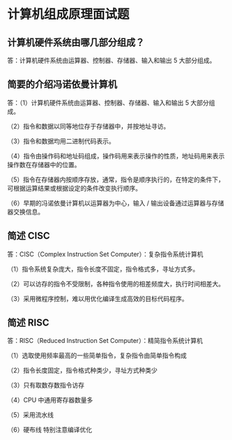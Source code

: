 # 计算机组成原理面试题

## 计算机硬件系统由哪几部分组成？

答：计算机硬件系统由运算器、控制器、存储器、输入和输出 5 大部分组成。

## 简要的介绍冯诺依曼计算机

答：（1）计算机硬件系统由运算器、控制器、存储器、输入和输出 5 大部分组成。

（2）指令和数据以同等地位存于存储器中，并按地址寻访。

（3）指令和数据均用二进制代码表示。

（4）指令由操作码和地址码组成，操作码用来表示操作的性质，地址码用来表示操作数在存储器中的位置。

（5）指令在存储器内按顺序存放，通常，指令是顺序执行的，在特定的条件下，可根据运算结果或根据设定的条件改变执行顺序。

（6）早期的冯诺依曼计算机以运算器为中心，输入 / 输出设备通过运算器与存储器交换信息。

## 简述 CISC

答：CISC（Complex Instruction Set Computer）：复杂指令系统计算机

（1）指令系统复杂庞大，指令长度不固定，指令格式多，寻址方式多。

（2）可以访存的指令不受限制，各种指令使用的相差频度大，执行时间相差大。

（3）采用微程序控制，难以用优化编译生成高效的目标代码程序。

## 简述 RISC

答：RISC（Reduced Instruction Set Computer）：精简指令系统计算机

（1）选取使用频率最高的一些简单指令，复杂指令由简单指令构成

（2）指令长度固定，指令格式种类少，寻址方式种类少

（3）只有取数存数指令访存

（4）CPU 中通用寄存器数量多

（5）采用流水线

（6）硬布线 特别注意编译优化

